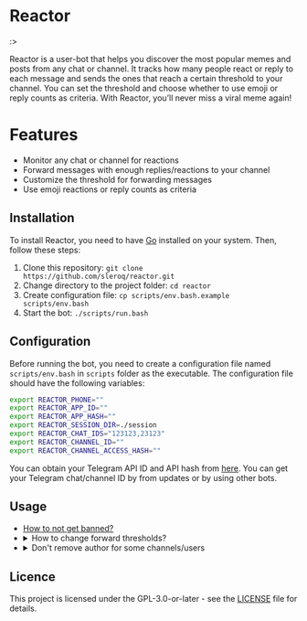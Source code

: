 # Reactor

:>

Reactor is a user-bot that helps you discover the most popular memes and posts from any chat or channel. It tracks how many people react or reply to each message and sends the ones that reach a certain threshold to your channel. You can set the threshold and choose whether to use emoji or reply counts as criteria. With Reactor, you’ll never miss a viral meme again!

# Features

- Monitor any chat or channel for reactions
- Forward messages with enough replies/reactions to your channel
- Customize the threshold for forwarding messages
- Use emoji reactions or reply counts as criteria


## Installation
To install Reactor, you need to have [Go](https://golang.org/) installed on your system. Then, follow these steps:

1. Clone this repository: `git clone https://github.com/sleroq/reactor.git`
2. Change directory to the project folder: `cd reactor`
3. Create configuration file: `cp scripts/env.bash.example scripts/env.bash`
4. Start the bot: `./scripts/run.bash`

## Configuration

Before running the bot, you need to create a configuration file named `scripts/env.bash` in `scripts` folder as the executable. The configuration file should have the following variables:
```bash
export REACTOR_PHONE=""
export REACTOR_APP_ID=""
export REACTOR_APP_HASH=""
export REACTOR_SESSION_DIR=./session
export REACTOR_CHAT_IDS="123123,23123"
export REACTOR_CHANNEL_ID=""
export REACTOR_CHANNEL_ACCESS_HASH=""
```

You can obtain your Telegram API ID and API hash from [here](https://my.telegram.org/apps). You can get your Telegram chat/channel ID by from updates or by using other bots.

## Usage

- [How to not get banned?](https://github.com/gotd/td/blob/main/.github/SUPPORT.md#how-to-not-get-banned)
- <details>
    <summary>
      How to change forward thresholds?
    </summary>
    <code>
    export REACTOR_TEXT_THRESHOLD=31
    export REACTOR_TEXT_THRESHOLD=23
    export REACTOR_TEXT_THRESHOLD=23
    </code>
  </details>
- <details>
    <summary>
      Don't remove author for some channels/users
    </summary>
    <code>
    export REACTOR_NOQUOTE_WHITELIST="123123,233424"
    </code>
  </details>

## Licence

This project is licensed under the GPL-3.0-or-later - see the [LICENSE](./LICENSE) file for details.